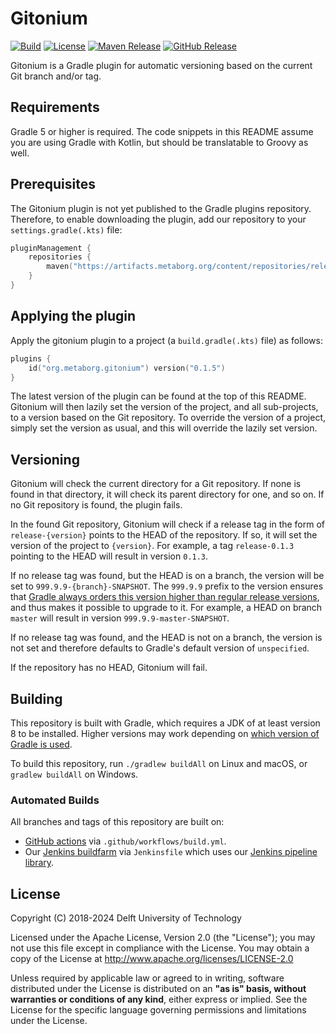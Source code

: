 
# Gitonium
[![Build][github-build-badge]][github-build]
[![License][license-badge]][license]
[![Maven Release][maven-release-badge]][maven-release]
[![GitHub Release][github-release-badge]][github-release]

Gitonium is a Gradle plugin for automatic versioning based on the current Git branch and/or tag.


## Requirements
Gradle 5 or higher is required. The code snippets in this README assume you are using Gradle with Kotlin, but should be translatable to Groovy as well.


## Prerequisites
The Gitonium plugin is not yet published to the Gradle plugins repository. Therefore, to enable downloading the plugin, add our repository to your `settings.gradle(.kts)` file:

```kotlin
pluginManagement {
    repositories {
        maven("https://artifacts.metaborg.org/content/repositories/releases/")
    }
}
```


## Applying the plugin
Apply the gitonium plugin to a project (a `build.gradle(.kts)` file) as follows:

```kotlin
plugins {
    id("org.metaborg.gitonium") version("0.1.5")
}
```

The latest version of the plugin can be found at the top of this README. Gitonium will then lazily set the version of the project, and all sub-projects, to a version based on the Git repository. To override the version of a project, simply set the version as usual, and this will override the lazily set version.


## Versioning
Gitonium will check the current directory for a Git repository. If none is found in that directory, it will check its parent directory for one, and so on. If no Git repository is found, the plugin fails.

In the found Git repository, Gitonium will check if a release tag in the form of `release-{version}` points to the HEAD of the repository. If so, it will set the version of the project to `{version}`. For example, a tag `release-0.1.3` pointing to the HEAD will result in version `0.1.3`.

If no release tag was found, but the HEAD is on a branch, the version will be set to `999.9.9-{branch}-SNAPSHOT`. The `999.9.9` prefix to the version ensures that [Gradle always orders this version higher than regular release versions](https://docs.gradle.org/current/userguide/single_versions.html#version_ordering), and thus makes it possible to upgrade to it. For example, a HEAD on branch `master` will result in version `999.9.9-master-SNAPSHOT`.

If no release tag was found, and the HEAD is not on a branch, the version is not set and therefore defaults to Gradle's default version of `unspecified`.

If the repository has no HEAD, Gitonium will fail.


## Building
This repository is built with Gradle, which requires a JDK of at least version 8 to be installed. Higher versions may work depending on [which version of Gradle is used](https://docs.gradle.org/current/userguide/compatibility.html).

To build this repository, run `./gradlew buildAll` on Linux and macOS, or `gradlew buildAll` on Windows.

### Automated Builds
All branches and tags of this repository are built on:
- [GitHub actions](https://github.com/metaborg/gitonium/actions/workflows/build.yml) via `.github/workflows/build.yml`.
- Our [Jenkins buildfarm](https://buildfarm.metaborg.org/view/Devenv/job/metaborg/job/gitonium/) via `Jenkinsfile` which uses our [Jenkins pipeline library](https://github.com/metaborg/jenkins.pipeline/).


## License
Copyright (C) 2018-2024 Delft University of Technology

Licensed under the Apache License, Version 2.0 (the "License"); you may not use this file except in compliance with the License. You may obtain a copy of the License at <http://www.apache.org/licenses/LICENSE-2.0>

Unless required by applicable law or agreed to in writing, software distributed under the License is distributed on an **"as is" basis, without warranties or conditions of any kind**, either express or implied. See the License for the specific language governing permissions and limitations under the License.


[github-build-badge]: https://github.com/metaborg/gitonium/actions/workflows/build.yaml/badge.svg
[github-build]: https://github.com/metaborg/gitonium/actions
[license-badge]: https://img.shields.io/github/license/metaborg/gitonium
[license]: https://github.com/metaborg/gitonium/blob/main/LICENSE
[maven-release-badge]: https://img.shields.io/maven-metadata/v?label=maven-release&metadataUrl=https%3A%2F%2Fartifacts.metaborg.org%2Fcontent%2Frepositories%2Freleases%2Forg%2Fmetaborg%2Fgitonium%2Fmaven-metadata.xml
[maven-release]: https://mvnrepository.com/artifact/org.metaborg/gitonium
[github-release-badge]: https://img.shields.io/github/v/release/metaborg/gitonium
[github-release]: https://github.com/metaborg/gitonium/releases
